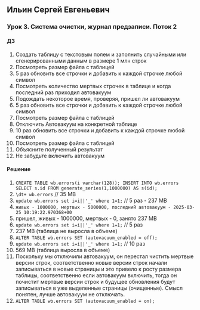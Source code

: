 ## Ильин Сергей Евгеньевич
### Урок 3. Система очистки, журнал предзаписи. Поток 2

#### ДЗ

1. Создать таблицу с текстовым полем и заполнить случайными или сгенерированными данным в размере 1 млн строк
2. Посмотреть размер файла с таблицей
3. 5 раз обновить все строчки и добавить к каждой строчке любой символ
4. Посмотреть количество мертвых строчек в таблице и когда последний раз приходил автовакуум
5. Подождать некоторое время, проверяя, пришел ли автовакуум
6. 5 раз обновить все строчки и добавить к каждой строчке любой символ
7. Посмотреть размер файла с таблицей
8. Отключить Автовакуум на конкретной таблице
9. 10 раз обновить все строчки и добавить к каждой строчке любой символ
10. Посмотреть размер файла с таблицей 
11. Объясните полученный результат 
12. Не забудьте включить автовакуум 

#### Решение

1. ```CREATE TABLE wb.errors(i varchar(128)); INSERT INTO wb.errors SELECT s.id FROM generate_series(1,1000000) AS s(id);```
2. ```\dt+ wb.errors``` // 35 MB
3. ```update wb.errors set i=i||'_' where 1=1;``` // 5 раз - 237 MB 
4. ```живых - 1000000, мертвых - 5000000, последний автовакуум - 2025-03-25 10:19:22.970368+00```
5. пришел, живых - 1000000, мертвых - 0, занято 237 MB 
6. ```update wb.errors set i=i||'_' where 1=1;``` // 5 раз
7. 237 MB (таблица не выросла в объеме)
8. ```ALTER TABLE wb.errors SET (autovacuum_enabled = off);```
9. ```update wb.errors set i=i||'_' where 1=1;``` // 10 раз
10. 569 MB (таблица выросла в объеме)
11. Поскольку мы отключили автовакуум, он перестал чистить мертвые версии строк, соответственно новые версии строк начали записываться в новые страницы и это привело к росту размера таблицы, соответственно если автовакуум включить, тогда он почистит мертвые версии строк и будущее обновления будут записываться в уже выделенные страницы (очищенные). Смысл понятен, лучше автовакуум не отключать.
12. ```ALTER TABLE wb.errors SET (autovacuum_enabled = on);```
